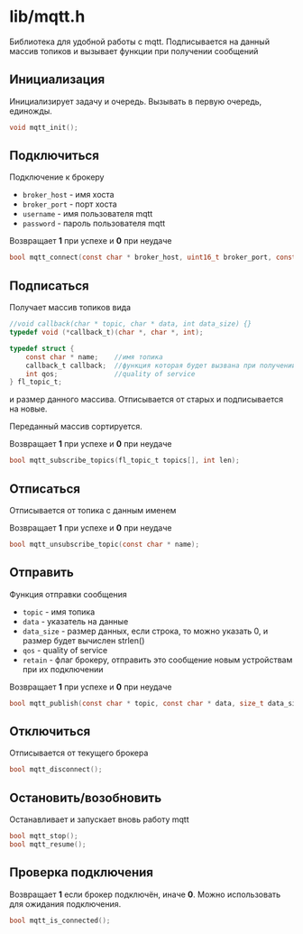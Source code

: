 # lib/mqtt.h

Библиотека для удобной работы с mqtt. Подписывается на данный массив топиков и вызывает функции при получении сообщений

## Инициализация
Инициализирует задачу и очередь. Вызывать в первую очередь, единожды.
```C
void mqtt_init();
```

## Подключиться
Подключение к брокеру
* `broker_host` - имя хоста
* `broker_port` - порт хоста
* `username` - имя пользователя mqtt
* `password` - пароль пользователя mqtt

Возвращает __1__ при успехе и __0__ при неудаче

```C
bool mqtt_connect(const char * broker_host, uint16_t broker_port, const char * username, const char * password);
```
## Подписаться

Получает массив топиков вида
```C
//void callback(char * topic, char * data, int data_size) {}
typedef void (*callback_t)(char *, char *, int); 

typedef struct {
    const char * name;    //имя топика
    callback_t callback;  //функция которая будет вызвана при получении сообщения на данный топик    
    int qos;              //quality of service
} fl_topic_t;

```
и размер данного массива. Отписывается от старых и подписывается на новые.

Переданный массив сортируется.

Возвращает __1__ при успехе и __0__ при неудаче

```C
bool mqtt_subscribe_topics(fl_topic_t topics[], int len); 
```

## Отписаться
Отписывается от топика с данным именем

Возвращает __1__ при успехе и __0__ при неудаче
```C
bool mqtt_unsubscribe_topic(const char * name);
```

## Отправить
Функция отправки сообщения
* `topic` - имя топика
* `data` - указатель на данные
* `data_size` - размер данных, если строка, то можно указать 0, и размер будет вычислен strlen()
* `qos` - quality of service
* `retain` - флаг брокеру, отправить это сообщение новым устройствам при их подключении

Возвращает __1__ при успехе и __0__ при неудаче
```C
bool mqtt_publish(const char * topic, const char * data, size_t data_size, int qos, bool retain); 
```
## Отключиться
Отписывается от текущего брокера
```C
bool mqtt_disconnect(); 
```

## Остановить/возобновить
Останавливает и запускает вновь работу mqtt
```C
bool mqtt_stop(); 
bool mqtt_resume(); 
```
## Проверка подключения
Возвращает __1__ если брокер подключён, иначе __0__. Можно использовать для ожидания подключения. 
```C
bool mqtt_is_connected(); 
```